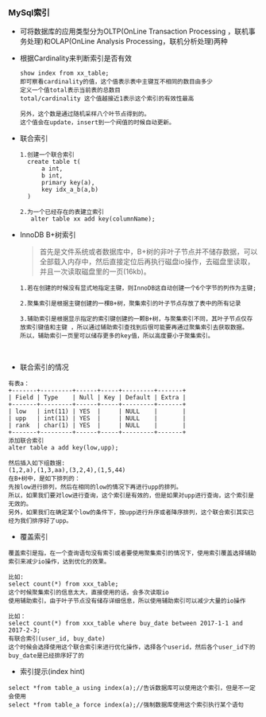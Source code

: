 ### MySql索引

- 可将数据库的应用类型分为OLTP(OnLine Transaction Processing ，联机事务处理)和OLAP(OnLine Analysis Processing，联机分析处理)两种



- 根据Cardinality来判断索引是否有效

  ```
  show index from xx_table;
  即可察看cardinality的值，这个值表示表中主键互不相同的数目由多少
  定义一个值total表示当前表的总数目
  total/cardinality 这个值越接近1表示这个索引的有效性最高

  另外，这个数是通过随机采样八个叶节点得到的。
  这个值会在update，insert到一个阀值的时候自动更新。
  ```

- 联合索引


  ```
  1.创建一个联合索引
    create table t(
    	a int,
    	b int,
    	primary key(a),
    	key idx_a_b(a,b)
    )
   
  2.为一个已经存在的表建立索引
     alter table xx add key(columnName);
  ```

- InnoDB B+树索引

  > 首先是文件系统或者数据库中，B+树的非叶子节点并不储存数据，可以全部载入内存中，然后直接定位后再执行磁盘io操作，去磁盘里读取，并且一次读取磁盘里的一页(16kb)。

  ```
  1.若在创建的时候没有显式地指定主键，则InnoDB这自动创建一个6个字节的列作为主键;

  2.聚集索引是根据主键创建的一棵B+树，聚集索引的叶子节点存放了表中的所有记录

  3.辅助索引是根据显示指定的索引键创建的一颗B+树，与聚集索引不同，其叶子节点仅存放索引键值和主键	，所以通过辅助索引查找到后很可能要再通过聚集索引去获取数据。
  所以，辅助索引一页里可以储存更多的key值，所以高度要小于聚集索引。
  ```

  ​

- 联合索引的情况

```
有表a：
+-------+---------+------+-----+---------+-------+
| Field | Type    | Null | Key | Default | Extra |
+-------+---------+------+-----+---------+-------+
| low   | int(11) | YES  |     | NULL    |       |
| upp   | int(11) | YES  |     | NULL    |       |
| rank  | char(1) | YES  |     | NULL    |       |
+-------+---------+------+-----+---------+-------+
添加联合索引
alter table a add key(low,upp);

然后插入如下组数据:
(1,2,a),(1,3,aa),(3,2,4),(1,5,44)
在B+树中，是如下排列的：
先按low进行排列，然后在相同的low的情况下再进行upp的排列。
所以，如果我们要对low进行查询，这个索引是有效的，但是如果对upp进行查询，这个索引是无效的。
另外，如果我们在确定某个low的条件下，按upp进行升序或者降序排列，这个联合索引其实已经为我们排序好了upp。
```



- 覆盖索引

```
覆盖索引是指，在一个查询语句没有索引或者要使用聚集索引的情况下，使用索引覆盖选择辅助索引来减少io操作，达到优化的效果。

比如:
select count(*) from xxx_table;
这个时候聚集索引的信息太大，直接使用的话，会多次读取io
使用辅助索引，由于叶子节点没有储存详细信息，所以使用辅助索引可以减少大量的io操作

比如：
select count(*) from xxx_table where buy_date between 2017-1-1 and 2017-2-3;
有联合索引(user_id, buy_date)
这个时候会选择使用这个联合索引来进行优化操作，选择各个userid，然后各个user_id下的buy_date是已经排序好了的
```


- 索引提示(index hint)

```
select *from table_a using index(a);//告诉数据库可以使用这个索引，但是不一定会使用
select *from table_a force index(a);//强制数据库使用这个索引执行某个语句
```


